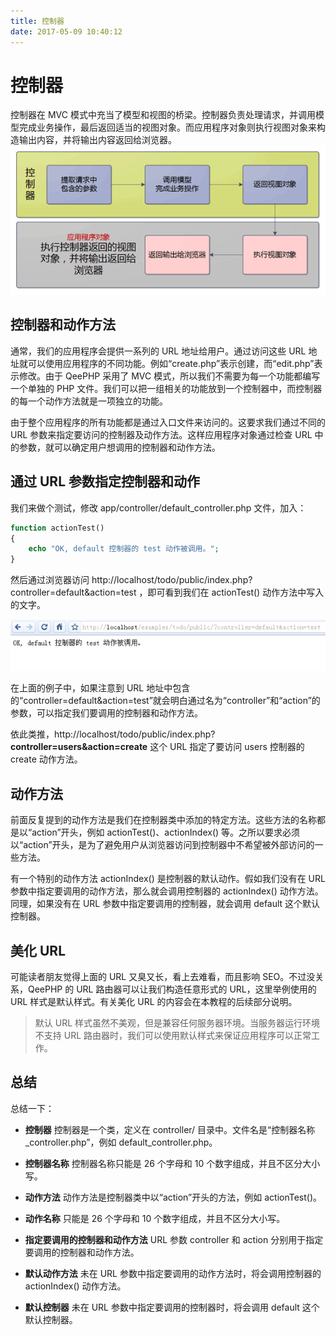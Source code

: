 ```yaml
---
title: 控制器
date: 2017-05-09 10:40:12
---
```


# 控制器
控制器在 MVC 模式中充当了模型和视图的桥梁。控制器负责处理请求，并调用模型完成业务操作，最后返回适当的视图对象。而应用程序对象则执行视图对象来构造输出内容，并将输出内容返回给浏览器。
![](media/14943999713374.png)

## 控制器和动作方法
通常，我们的应用程序会提供一系列的 URL 地址给用户。通过访问这些 URL 地址就可以使用应用程序的不同功能。例如“create.php”表示创建，而“edit.php”表示修改。由于 QeePHP 采用了 MVC 模式，所以我们不需要为每一个功能都编写一个单独的 PHP 文件。我们可以把一组相关的功能放到一个控制器中，而控制器的每一个动作方法就是一项独立的功能。

由于整个应用程序的所有功能都是通过入口文件来访问的。这要求我们通过不同的 URL 参数来指定要访问的控制器及动作方法。这样应用程序对象通过检查 URL 中的参数，就可以确定用户想调用的控制器和动作方法。
## 通过 URL 参数指定控制器和动作

我们来做个测试，修改 app/controller/default_controller.php 文件，加入：


```php
function actionTest()
{
    echo "OK, default 控制器的 test 动作被调用。";
}
```
然后通过浏览器访问 http://localhost/todo/public/index.php?controller=default&action=test ，即可看到我们在 actionTest() 动作方法中写入的文字。

![](media/14944001039969.png)

在上面的例子中，如果注意到 URL 地址中包含的“controller=default&action=test”就会明白通过名为“controller”和“action”的参数，可以指定我们要调用的控制器和动作方法。

依此类推，http://localhost/todo/public/index.php?**controller=users&action=create** 这个 URL 指定了要访问 users 控制器的 create 动作方法。


## 动作方法
前面反复提到的动作方法是我们在控制器类中添加的特定方法。这些方法的名称都是以“action”开头，例如 actionTest()、actionIndex() 等。之所以要求必须以“action”开头，是为了避免用户从浏览器访问到控制器中不希望被外部访问的一些方法。

有一个特别的动作方法 actionIndex() 是控制器的默认动作。假如我们没有在 URL 参数中指定要调用的动作方法，那么就会调用控制器的 actionIndex() 动作方法。同理，如果没有在 URL 参数中指定要调用的控制器，就会调用 default 这个默认控制器。



## 美化 URL
可能读者朋友觉得上面的 URL 又臭又长，看上去难看，而且影响 SEO。不过没关系，QeePHP 的 URL 路由器可以让我们构造任意形式的 URL，这里举例使用的 URL 样式是默认样式。有关美化 URL 的内容会在本教程的后续部分说明。

>默认 URL 样式虽然不美观，但是兼容任何服务器环境。当服务器运行环境不支持 URL 路由器时，我们可以使用默认样式来保证应用程序可以正常工作。

## 总结
总结一下：

* **控制器**
控制器是一个类，定义在 controller/ 目录中。文件名是“控制器名称_controller.php”，例如 default_controller.php。

* **控制器名称**
控制器名称只能是 26 个字母和 10 个数字组成，并且不区分大小写。

* **动作方法**
动作方法是控制器类中以“action”开头的方法，例如 actionTest()。

* **动作名称**
只能是 26 个字母和 10 个数字组成，并且不区分大小写。

* **指定要调用的控制器和动作方法**
URL 参数 controller 和 action 分别用于指定要调用的控制器和动作方法。

* **默认动作方法**
未在 URL 参数中指定要调用的动作方法时，将会调用控制器的 actionIndex() 动作方法。

* **默认控制器**
未在 URL 参数中指定要调用的控制器时，将会调用 default 这个默认控制器。

